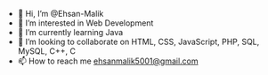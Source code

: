 - 👋 Hi, I’m @Ehsan-Malik
- 👀 I’m interested in Web Development
- 🌱 I’m currently learning Java
- 💞️ I’m looking to collaborate on HTML, CSS, JavaScript, PHP, SQL, MySQL, C++, C
- 📫 How to reach me ehsanmalik5001@gmail.com

<!---
Ehsan-Malik/Ehsan-Malik is a ✨ special ✨ repository because its `README.md` (this file) appears on your GitHub profile.
You can click the Preview link to take a look at your changes.
--->

